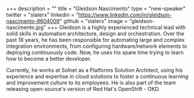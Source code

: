 +++
description = ""
title = "Gleidson Nascimento"
type = "new-speaker"
twitter = "slaterx"
linkedin = "https://www.linkedin.com/in/gleidson-nascimento-8604009"
github = "slaterx"
image = "gleidson-nascimento.jpg"
+++
Gleidson is a highly experienced technical lead with solid skills in automation architecture, design and orchestration. Over the past 18 years, he has been responsible for automating large and complex integration environments, from configuring hardware/network elements to deploying continuously code. Now, he uses his spare time trying to learn how to become a better developer.

Currently, he works at Solnet as a Platforms Solution Architect, using his experience and expertise in cloud solutions to foster a continuous learning and improvement culture to its employees. He is also part of the team releasing open-source's version of Red Hat's OpenShift - OKD.
